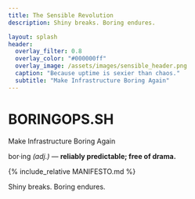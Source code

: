 ```yaml
---
title: The Sensible Revolution
description: Shiny breaks. Boring endures.

layout: splash
header:
  overlay_filter: 0.8
  overlay_color: "#000000ff"
  overlay_image: /assets/images/sensible_header.png
  caption: "Because uptime is sexier than chaos."
  subtitle: "Make Infrastructure Boring Again"
---
```


<div class="hero fade-in">
  <h1>BORINGOPS.SH</h1>
  <p>Make Infrastructure Boring Again</p>
  <p class="definition">bor·ing <em>(adj.)</em> — <strong>reliably predictable; free of drama.</strong></p>
</div>

{% include_relative MANIFESTO.md %}

Shiny breaks. Boring endures.
